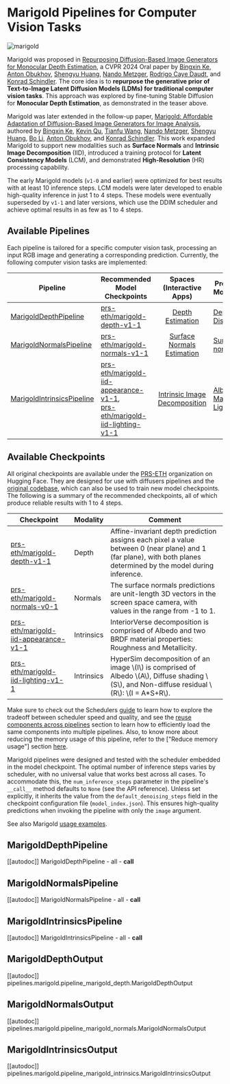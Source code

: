 <!--
Copyright 2023-2025 Marigold Team, ETH Zürich. All rights reserved.
Copyright 2024-2025 The HuggingFace Team. All rights reserved.

Licensed under the Apache License, Version 2.0 (the "License"); you may not use this file except in compliance with
the License. You may obtain a copy of the License at

http://www.apache.org/licenses/LICENSE-2.0

Unless required by applicable law or agreed to in writing, software distributed under the License is distributed on
an "AS IS" BASIS, WITHOUT WARRANTIES OR CONDITIONS OF ANY KIND, either express or implied. See the License for the
specific language governing permissions and limitations under the License.
-->

# Marigold Pipelines for Computer Vision Tasks

![marigold](https://marigoldmonodepth.github.io/images/teaser_collage_compressed.jpg)

Marigold was proposed in 
[Repurposing Diffusion-Based Image Generators for Monocular Depth Estimation](https://huggingface.co/papers/2312.02145), 
a CVPR 2024 Oral paper by 
[Bingxin Ke](http://www.kebingxin.com/), 
[Anton Obukhov](https://www.obukhov.ai/), 
[Shengyu Huang](https://shengyuh.github.io/), 
[Nando Metzger](https://nandometzger.github.io/), 
[Rodrigo Caye Daudt](https://rcdaudt.github.io/), and 
[Konrad Schindler](https://scholar.google.com/citations?user=FZuNgqIAAAAJ&hl=en).
The core idea is to **repurpose the generative prior of Text-to-Image Latent Diffusion Models (LDMs) for traditional 
computer vision tasks**.
This approach was explored by fine-tuning Stable Diffusion for **Monocular Depth Estimation**, as demonstrated in the 
teaser above.

Marigold was later extended in the follow-up paper, 
[Marigold: Affordable Adaptation of Diffusion-Based Image Generators for Image Analysis](https://huggingface.co/papers/2312.02145), 
authored by 
[Bingxin Ke](http://www.kebingxin.com/), 
[Kevin Qu](https://www.linkedin.com/in/kevin-qu-b3417621b/?locale=en_US), 
[Tianfu Wang](https://tianfwang.github.io/), 
[Nando Metzger](https://nandometzger.github.io/), 
[Shengyu Huang](https://shengyuh.github.io/), 
[Bo Li](https://www.linkedin.com/in/bobboli0202/), 
[Anton Obukhov](https://www.obukhov.ai/), and 
[Konrad Schindler](https://scholar.google.com/citations?user=FZuNgqIAAAAJ&hl=en).
This work expanded Marigold to support new modalities such as **Surface Normals** and **Intrinsic Image Decomposition** 
(IID), introduced a training protocol for **Latent Consistency Models** (LCM), and demonstrated **High-Resolution** (HR) 
processing capability.

<Tip>

The early Marigold models (`v1-0` and earlier) were optimized for best results with at least 10 inference steps.
LCM models were later developed to enable high-quality inference in just 1 to 4 steps.
These models were eventually superseded by `v1-1` and later versions, which use the DDIM scheduler and achieve optimal 
results in as few as 1 to 4 steps.

</Tip>

## Available Pipelines

Each pipeline is tailored for a specific computer vision task, processing an input RGB image and generating a 
corresponding prediction.
Currently, the following computer vision tasks are implemented:

| Pipeline                                                                                                                                          | Recommended Model Checkpoints                                                                                                                                                                           |                              Spaces (Interactive Apps)                               | Predicted Modalities                                                                                                                                                               |
|---------------------------------------------------------------------------------------------------------------------------------------------------|---------------------------------------------------------------------------------------------------------------------------------------------------------------------------------------------------------|:------------------------------------------------------------------------------------:|------------------------------------------------------------------------------------------------------------------------------------------------------------------------------------|
| [MarigoldDepthPipeline](https://github.com/huggingface/diffusers/blob/main/src/diffusers/pipelines/marigold/pipeline_marigold_depth.py)           | [prs-eth/marigold-depth-v1-1](https://huggingface.co/prs-eth/marigold-depth-v1-1)                                                                                                                       |          [Depth Estimation](https://huggingface.co/spaces/prs-eth/marigold)          | [Depth](https://en.wikipedia.org/wiki/Depth_map), [Disparity](https://en.wikipedia.org/wiki/Binocular_disparity)                                                                   |
| [MarigoldNormalsPipeline](https://github.com/huggingface/diffusers/blob/main/src/diffusers/pipelines/marigold/pipeline_marigold_normals.py)       | [prs-eth/marigold-normals-v1-1](https://huggingface.co/prs-eth/marigold-normals-v1-1)                                                                                                                   | [Surface Normals Estimation](https://huggingface.co/spaces/prs-eth/marigold-normals) | [Surface normals](https://en.wikipedia.org/wiki/Normal_mapping)                                                                                                                    |
| [MarigoldIntrinsicsPipeline](https://github.com/huggingface/diffusers/blob/main/src/diffusers/pipelines/marigold/pipeline_marigold_intrinsics.py) | [prs-eth/marigold-iid-appearance-v1-1](https://huggingface.co/prs-eth/marigold-iid-appearance-v1-1),<br>[prs-eth/marigold-iid-lighting-v1-1](https://huggingface.co/prs-eth/marigold-iid-lighting-v1-1) | [Intrinsic Image Decomposition](https://huggingface.co/spaces/prs-eth/marigold-iid)  | [Albedo](https://en.wikipedia.org/wiki/Albedo), [Materials](https://www.n.aiq3d.com/wiki/roughnessmetalnessao-map), [Lighting](https://en.wikipedia.org/wiki/Diffuse_reflection)   |

## Available Checkpoints

All original checkpoints are available under the [PRS-ETH](https://huggingface.co/prs-eth/) organization on Hugging Face.
They are designed for use with diffusers pipelines and the [original codebase](https://github.com/prs-eth/marigold), which can also be used to train 
new model checkpoints.
The following is a summary of the recommended checkpoints, all of which produce reliable results with 1 to 4 steps. 

| Checkpoint                                                                                          | Modality     | Comment                                                                                                                                                           |
|-----------------------------------------------------------------------------------------------------|--------------|-------------------------------------------------------------------------------------------------------------------------------------------------------------------|
| [prs-eth/marigold-depth-v1-1](https://huggingface.co/prs-eth/marigold-depth-v1-1)                   | Depth        | Affine-invariant depth prediction assigns each pixel a value between 0 (near plane) and 1 (far plane), with both planes determined by the model during inference. |
| [prs-eth/marigold-normals-v0-1](https://huggingface.co/prs-eth/marigold-normals-v0-1)               | Normals      | The surface normals predictions are unit-length 3D vectors in the screen space camera, with values in the range from -1 to 1.                                     |
| [prs-eth/marigold-iid-appearance-v1-1](https://huggingface.co/prs-eth/marigold-iid-appearance-v1-1) | Intrinsics   | InteriorVerse decomposition is comprised of Albedo and two BRDF material properties: Roughness and Metallicity.                                                   | 
| [prs-eth/marigold-iid-lighting-v1-1](https://huggingface.co/prs-eth/marigold-iid-lighting-v1-1)     | Intrinsics   | HyperSim decomposition of an image \\(I\\) is comprised of Albedo \\(A\\), Diffuse shading \\(S\\), and Non-diffuse residual \\(R\\): \\(I = A*S+R\\).            |

<Tip>

Make sure to check out the Schedulers [guide](../../using-diffusers/schedulers) to learn how to explore the tradeoff 
between scheduler speed and quality, and see the [reuse components across pipelines](../../using-diffusers/loading#reuse-a-pipeline) section to learn how to 
efficiently load the same components into multiple pipelines. 
Also, to know more about reducing the memory usage of this pipeline, refer to the ["Reduce memory usage"] section 
[here](../../using-diffusers/svd#reduce-memory-usage).

</Tip>

<Tip warning={true}>

Marigold pipelines were designed and tested with the scheduler embedded in the model checkpoint.
The optimal number of inference steps varies by scheduler, with no universal value that works best across all cases.
To accommodate this, the `num_inference_steps` parameter in the pipeline's `__call__` method defaults to `None` (see the 
API reference).
Unless set explicitly, it inherits the value from the `default_denoising_steps` field in the checkpoint configuration 
file (`model_index.json`).
This ensures high-quality predictions when invoking the pipeline with only the `image` argument.

</Tip>

See also Marigold [usage examples](../../using-diffusers/marigold_usage).

## MarigoldDepthPipeline
[[autodoc]] MarigoldDepthPipeline
	- all
	- __call__

## MarigoldNormalsPipeline
[[autodoc]] MarigoldNormalsPipeline
	- all
	- __call__

## MarigoldIntrinsicsPipeline
[[autodoc]] MarigoldIntrinsicsPipeline
	- all
	- __call__

## MarigoldDepthOutput
[[autodoc]] pipelines.marigold.pipeline_marigold_depth.MarigoldDepthOutput

## MarigoldNormalsOutput
[[autodoc]] pipelines.marigold.pipeline_marigold_normals.MarigoldNormalsOutput

## MarigoldIntrinsicsOutput
[[autodoc]] pipelines.marigold.pipeline_marigold_intrinsics.MarigoldIntrinsicsOutput
